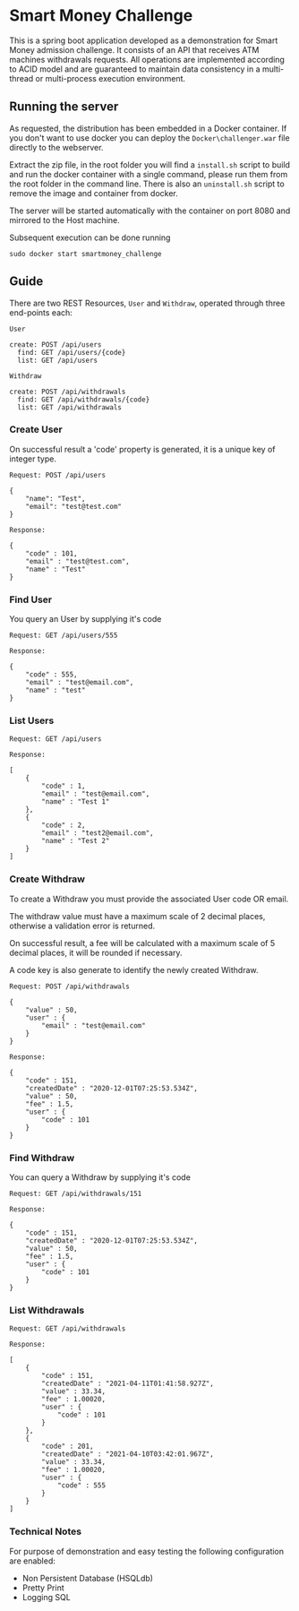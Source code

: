 # Smart Money Challenge

This is a spring boot application developed as a demonstration for Smart Money admission challenge. It consists of an API that receives ATM machines withdrawals requests. All operations are implemented according to ACID model and are guaranteed to maintain data consistency in a multi-thread or multi-process execution environment.

## Running the server

As requested, the distribution has been embedded in a Docker container. If you don't want to use docker you can deploy the `Docker\challenger.war` file directly to the webserver.

Extract the zip file, in the root folder you will find a `install.sh` script to build and run the docker container with a single command, please run them from the root folder in the command line. There is also an `uninstall.sh` script to remove the image and container from docker.

The server will be started automatically with the container on port 8080 and mirrored to the Host machine. 

Subsequent execution can be done running 

    sudo docker start smartmoney_challenge
    
## Guide

There are two REST Resources, `User` and `Withdraw`, operated through three end-points each:

    User
    
    create:	POST /api/users
      find:	GET /api/users/{code}
      list:	GET /api/users

	Withdraw
	
    create:	POST /api/withdrawals
      find:	GET /api/withdrawals/{code}
      list:	GET /api/withdrawals
      

### Create User 

On successful result a 'code' property is generated, it is a unique key of integer type.

	Request: POST /api/users
	 
    {
    	"name": "Test",
    	"email": "test@test.com"
    }

    Response:
	 
    {
		"code" : 101,
		"email" : "test@test.com",
		"name" : "Test"
	} 

### Find User

You query an User by supplying it's code

    Request: GET /api/users/555

    Response:
    
    {
		"code" : 555,
		"email" : "test@email.com",
		"name" : "test"
	}

### List Users

    Request: GET /api/users

	Response:
	
    [
    	{
			"code" : 1,
			"email" : "test@email.com",
			"name" : "Test 1"
		},
		{
			"code" : 2,
			"email" : "test2@email.com",
			"name" : "Test 2"
		}
	]

### Create Withdraw 

To create a Withdraw you must provide the associated User code OR email.

The withdraw value must have a maximum scale of 2 decimal places, otherwise a validation error is returned.

On successful result, a fee will be calculated with a maximum scale of 5 decimal places, it will be rounded if necessary. 

A code key is also generate to identify the newly created Withdraw.
	
	Request: POST /api/withdrawals
	
	{
		"value" : 50,
		"user" : {
			"email" : "test@email.com"
		}
	}

	Response:
	
	{
		"code" : 151,
		"createdDate" : "2020-12-01T07:25:53.534Z",
		"value" : 50,
		"fee" : 1.5,
		"user" : {
			"code" : 101
		}
	}

### Find Withdraw

You can query a Withdraw by supplying it's code

    Request: GET /api/withdrawals/151

    Response:
	 
	{
		"code" : 151,
		"createdDate" : "2020-12-01T07:25:53.534Z",
		"value" : 50,
		"fee" : 1.5,
		"user" : {
			"code" : 101
		}
	}

### List Withdrawals

    Request: GET /api/withdrawals

	Response:
	
	[
		{
			"code" : 151,
			"createdDate" : "2021-04-11T01:41:58.927Z",
			"value" : 33.34,
			"fee" : 1.00020,
			"user" : {
				"code" : 101
			}
		}, 
		{
		  	"code" : 201,
		  	"createdDate" : "2021-04-10T03:42:01.967Z",
		  	"value" : 33.34,
		  	"fee" : 1.00020,
		  	"user" : {
		    	"code" : 555
		  	}
		}
	]

### Technical Notes

For purpose of demonstration and easy testing the following configuration are enabled:

- Non Persistent Database (HSQLdb)
- Pretty Print
- Logging  SQL


